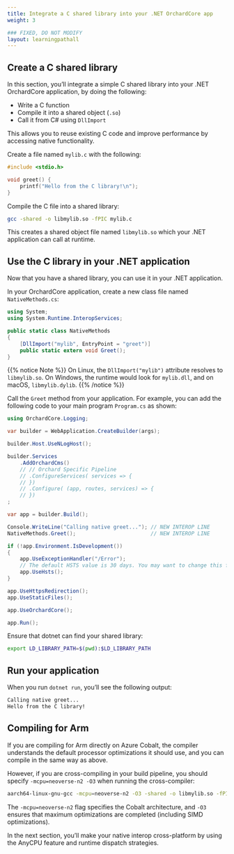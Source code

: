 ```yaml
---
title: Integrate a C shared library into your .NET OrchardCore app 
weight: 3

### FIXED, DO NOT MODIFY
layout: learningpathall
---
```

## Create a C shared library

In this section, you’ll integrate a simple C shared library into your .NET OrchardCore application, by doing the following:

- Write a C function
- Compile it into a shared object (`.so`)
- Call it from C# using `DllImport`

This allows you to reuse existing C code and improve performance by accessing native functionality.

Create a file named `mylib.c` with the following:

```c
#include <stdio.h>

void greet() {
    printf("Hello from the C library!\n");
}
```

Compile the C file into a shared library:

```bash
gcc -shared -o libmylib.so -fPIC mylib.c
```

This creates a shared object file named `libmylib.so` which your .NET application can call at runtime.

## Use the C library in your .NET application

Now that you have a shared library, you can use it in your .NET application.

In your OrchardCore application, create a new class file named `NativeMethods.cs`:

```csharp
using System;
using System.Runtime.InteropServices;

public static class NativeMethods
{
    [DllImport("mylib", EntryPoint = "greet")]
    public static extern void Greet();
}
```
{{% notice Note %}}
On Linux, the `DllImport("mylib")` attribute resolves to `libmylib.so`. On Windows, the runtime would look for `mylib.dll`, and on macOS, `libmylib.dylib`.
{{% /notice %}}

Call the `Greet` method from your application. For example, you can add the following code to your main program `Program.cs` as shown:

```csharp
using OrchardCore.Logging;

var builder = WebApplication.CreateBuilder(args);

builder.Host.UseNLogHost();

builder.Services
    .AddOrchardCms()
    // // Orchard Specific Pipeline
    // .ConfigureServices( services => {
    // })
    // .Configure( (app, routes, services) => {
    // })
;

var app = builder.Build();

Console.WriteLine("Calling native greet..."); // NEW INTEROP LINE
NativeMethods.Greet();                        // NEW INTEROP LINE

if (!app.Environment.IsDevelopment())
{
    app.UseExceptionHandler("/Error");
    // The default HSTS value is 30 days. You may want to change this for production scenarios, see https://aka.ms/aspnetcore-hsts.
    app.UseHsts();
}

app.UseHttpsRedirection();
app.UseStaticFiles();

app.UseOrchardCore();

app.Run();
```

Ensure that dotnet can find your shared library:

```bash
export LD_LIBRARY_PATH=$(pwd):$LD_LIBRARY_PATH
```

## Run your application

When you run `dotnet run`, you’ll see the following output:

```bash
Calling native greet...
Hello from the C library!
```

## Compiling for Arm

If you are compiling for Arm directly on Azure Cobalt, the compiler understands the default processor optimizations it should use, and you can compile in the same way as above. 

However, if you are cross-compiling in your build pipeline, you should specify `-mcpu=neoverse-n2 -O3` when running the cross-compiler:

```bash
aarch64-linux-gnu-gcc -mcpu=neoverse-n2 -O3 -shared -o libmylib.so -fPIC mylib.c
```

The `-mcpu=neoverse-n2` flag specifies the Cobalt architecture, and `-O3` ensures that maximum optimizations are completed (including SIMD optimizations).

In the next section, you’ll make your native interop cross-platform by using the AnyCPU feature and runtime dispatch strategies.

